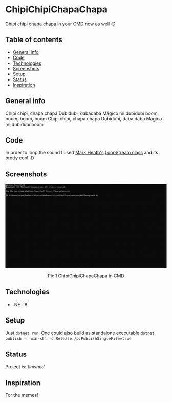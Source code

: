 # ChipiChipiChapaChapa

Chipi chipi chapa chapa in your CMD now as well :D

## Table of contents
* [General info](#general-info)
* [Code](#code)
* [Technologies](#technologies)
* [Screenshots](#screenshots)
* [Setup](#setup)
* [Status](#status)
* [Inspiration](#inspiration)

## General info

Chipi chipi, chapa chapa 
Dubidubi, dabadaba
Mágico mi dubidubi boom, boom, boom, boom
Chipi chipi, chapa chapa
Dubidubi, daba daba
Mágico mi dubidubi boom

## Code
In order to loop the sound I used [Mark Heath's](https://github.com/markheath) [LoopStream class](https://www.markheath.net/post/looped-playback-in-net-with-naudio) and its pretty cool :D  

## Screenshots

<p align="center"><img src="./docs/ChipiChipiChapaChapa.gif"/>
<p align="center">Pic.1 ChipiChipiChapaChapa in CMD </p>

## Technologies
* .NET 8

## Setup

Just `dotnet run`. One could also build as standalone executable `dotnet publish -r win-x64 -c Release /p:PublishSingleFile=true`

## Status
Project is: _finished_

## Inspiration
For the memes!
